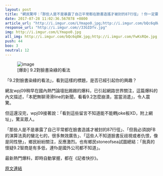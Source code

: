 ```yaml
---
layout: post
title: "網民驚呼：「那些人是不是暴露了自己平常都在臉書造謠才被封的87行徑」！你一定要看。"
date: 2017-07-28 11:02:36.567078 +0800
article_url: "http://i.imgur.com/LYmapo0.jpg;http://i.imgur.com/bQc6q8W.jpg;http://i.imgur.com/FwKsRQe.jpg;https://goo.gl/4H1NSv"
response_url: "http://i.imgur.com//33GIDfv.jpg"
img: http://i.imgur.com/LYmapo0.jpg
all_img: http://i.imgur.com/bQc6q8W.jpg;http://i.imgur.com/FwKsRQe.jpg;https://obs.line-scdn.net/0hAOgbWvWLHmBaGzF-kGlhN2BNHQ9pdw1jPi1PYxl1QFR_LVFkYH5VDnkYElh_KVk-NClYBXgZBVFweF1iMn1V/w580;http://i.imgur.com//33GIDfv.jpg
push: 44
boo: 3
neutral: 12
---
```


<figure>
<img src="http://i.imgur.com/LYmapo0.jpg" alt="image">
<figcaption>
[爆卦] 9.2對臉書染綠的看法
</figcaption>
</figure>



「9.2對臉書染綠的看法」，看到這樣的標題，是否已經引起你的興趣？

網友wpj09稍早在國內熱門論壇批踢踢的爆料，已引起網路世界關注，這篇爆料的內文描述，「本肥無聊滑滑line的新聞，看看9.2怎麼崩潰，當當消遣」，令人震驚。

但這還沒完，wpj09接著說：「看到這些留言不知道能不能轉joke板XD，附上網址」，驚呆眾人。

「那些人是不是暴露了自己平常都在臉書造謠才被封的87行徑」、「但我必須說FB的演算法真的蠻北七的，很多無效廣告」、「這些人不知道臉書反歧視或者仇恨，像是同性戀」，鄉民紛紛關注，反應激烈。也有鄉民stoneofsea試圖總結：「我真的懷疑9.2智商是有多低，連fb是國外公司都不知道」。

最新熱門爆料，即時自動掌握，都在《記者快抄》。

<a href = "https://www.ptt.cc/bbs/Gossiping/M.1501171679.A.B44.html">原文連結</a>

